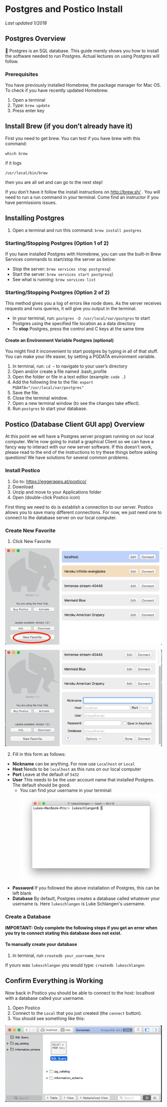 # Postgres and Postico Install
*Last updated 1/2018*


## Postgres Overview

Postgres is an SQL database. This guide merely shows you how to install the software needed to run Postgres. Actual lectures on using Postgres will follow.

### Prerequisites
You have previously installed Homebrew, the package manager for Mac OS.
To check if you have recently updated Homebrew.

1. Open a terminal
2. Type: `brew update`
3. Press enter key


## Install Brew (if you don’t already have it)

First you need to get brew. You can test if you have brew with this command:

`which brew`

if it logs

`/usr/local/bin/brew`

then you are all set and can go to the next step!

If you don't have it follow the install instructions on http://brew.sh/ . You will need to run a run command in your terminal. Come find an instructor if you have permissions issues. 

## Installing Postgres

1. Open a terminal and run this command: `brew install postgres`

### Starting/Stopping Postgres (Option 1 of 2)

If you have installed Postgres with Homebrew, you can use the built-in Brew Services commands to start/stop the server as below:

- Stop the server: `brew services stop postgresql`
- Start the server: `brew services start postgresql`
- See what is running: `brew services list`


### Starting/Stopping Postgres (Option 2 of 2)

This method gives you a log of errors like node does. As the server receives requests and runs queries, it will give you output in the terminal.

- In your terminal, run: `postgres -D /usr/local/var/postgres` to start Postgres using the specified file location as a data directory
- To **stop** Postgres, press the control and C keys at the same time


#### Create an Environment Variable Postgres (optional)

You might find it inconvenient to start postgres by typing in all of that stuff. You can make your life easier, by setting a PGDATA environment variable.

1. In terminal, run: `cd ~` to navigate to your user’s directory
2. Open and/or create a file named .bash_profile
2. Open the folder or file in a text editor (example: `code .`)
3. Add the following line to the file: 
    `export PGDATA="/usr/local/var/postgres"`
4. Save the file.
5. Close the terminal window.
6. Open a new terminal window (to see the changes take effect).
7. Run `postgres` to start your database.

## Postico (Database Client GUI app) Overview

At this point we will have a Postgres server program running on our local computer. We’re now going to install a graphical Client so we can have a fancy way to interact with our new server software. If this doesn’t work, please read to the end of the instructions to try these things before asking questions! We have solutions for several common problems.

### Install Postico

1. Go to: https://eggerapps.at/postico/
2. Download
3. Unzip and move to your Applications folder
4. Open (double-click Postico icon)

First thing we need to do is establish a connection to our server. Postico allows you to save many different connections. For now, we just need one to connect to the database server on our local computer.

### Create New Favorite

1. Click New Favorite

![Favorite Connections](images/postico-favorites.png)

![Add Connection](images/postico-add-connection.png)


2. Fill in this form as follows:

- **Nickname** can be anything. For now use `Localhost` or `Local`
- **Host** Needs to be `localhost` as this runs on our local computer
- **Port** Leave at the default of `5432`
- **User** This needs to be the user account name that installed Postgres. The default should be good.
    - You can find your username in your terminal:
![Add Connection](images/terminal-username.png)
- **Password** If you followed the above installation of Postgres, this can be left blank
- **Database** By default, Postgres creates a database called whatever your username is. Here `lukeschlangen` is Luke Schlangen's username.

### Create a Database

**IMPORTANT: Only complete the following steps if you get an error when you try to connect stating this database does not exist.**

#### To manually create your database

1. In terminal, run `createdb your_username_here`

If yours was `lukeschlangen` you would type: `createdb lukeschlangen`

## Confirm Everything is Working

Now back in Postico you should be able to connect to the host: localhost with a database called your username.

1. Open Postico
2. Connect to the `Local` that you just created (the `connect` button). 
3. You should see something like this:

![Add Connection](images/postico-success.png)

